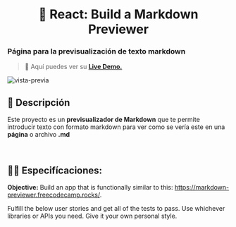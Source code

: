 <div align='center'>

# 📄 React: Build a Markdown Previewer

</div>

### Página para la previsualización de texto markdown

> 🧩 Aquí puedes ver su [**Live Demo.**](https://markdown-preview-abrahamgalue.netlify.app/)

![vista-previa](/preview/01-page-preview.png)

## 🚀 Descripción

Este proyecto es un **previsualizador de Markdown** que te permite introducir texto con formato markdown para ver como se vería este en una **página** o archivo **.md**

<br>

## 🧞‍♂️ Especifícaciones:

**Objective:** Build an app that is functionally similar to this: https://markdown-previewer.freecodecamp.rocks/.

Fulfill the below user stories and get all of the tests to pass. Use whichever libraries or APIs you need. Give it your own personal style.
